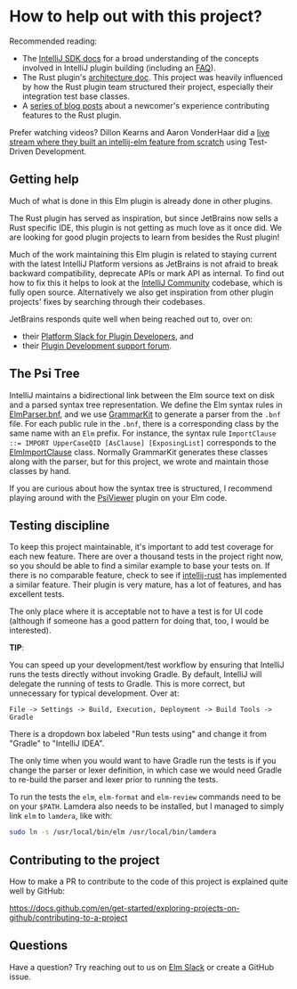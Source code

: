 How to help out with this project?
==================================

Recommended reading:

- The [IntelliJ SDK docs](https://www.jetbrains.org/intellij/sdk/docs/intro/welcome.html) for a broad understanding of the concepts involved in IntelliJ plugin building (including an [FAQ](https://plugins.jetbrains.com/docs/intellij/faq.html)).
- The Rust plugin's [architecture doc](https://github.com/intellij-rust/intellij-rust/blob/master/ARCHITECTURE.md). This project was heavily influenced by how the Rust plugin team structured their project, especially their integration test base classes.
- A [series of blog posts](https://kobzol.github.io/) about a newcomer's experience contributing features to the Rust plugin.  

Prefer watching videos? Dillon Kearns and Aaron VonderHaar did a [live stream where they built an intellij-elm feature from scratch](https://www.youtube.com/watch?v=8ihh7HNXlaU) using Test-Driven Development.


## Getting help

Much of what is done in this Elm plugin is already done in other plugins.

The Rust plugin has served as inspiration, but since JetBrains now sells a Rust specific IDE, this plugin is not getting as much love as it once did.
We are looking for good plugin projects to learn from besides the Rust plugin!

Much of the work maintaining this Elm plugin is related to staying current with the latest IntelliJ Platform versions as JetBrains is not afraid to break backward compatibility, deprecate APIs or mark API as internal.
To find out how to fix this it helps to look at the [IntelliJ Community](https://github.com/JetBrains/intellij-community) codebase, which is fully open source.
Alternatively we also get inspiration from other plugin projects' fixes by searching through their codebases.

JetBrains responds quite well when being reached out to, over on:
* their [Platform Slack for Plugin Developers](https://intellij-support.jetbrains.com/hc/en-us/community/posts/360006494439--ANN-JetBrains-Platform-Slack-for-Plugin-Developers), and
* their [Plugin Development support forum](https://intellij-support.jetbrains.com/hc/en-us/community/topics/200366979-IntelliJ-IDEA-Open-API-and-Plugin-Development).


## The Psi Tree

IntelliJ maintains a bidirectional link between the Elm source text on disk and a parsed syntax tree representation. We define the Elm syntax rules in [ElmParser.bnf](../src/main/grammars/ElmParser.bnf), and we use [GrammarKit](https://github.com/JetBrains/Grammar-Kit) to generate a parser from the `.bnf` file.
For each public rule in the `.bnf`, there is a corresponding class by the same name with an `Elm` prefix. For instance, the syntax rule `ImportClause ::= IMPORT UpperCaseQID [AsClause] [ExposingList]` corresponds to the [ElmImportClause](../src/main/kotlin/org/elm/lang/core/psi/elements/ElmImportClause.kt) class.
Normally GrammarKit generates these classes along with the parser, but for this project, we wrote and maintain those classes by hand.  

If you are curious about how the syntax tree is structured, I recommend playing around with the [PsiViewer](https://plugins.jetbrains.com/plugin/227-psiviewer) plugin on your Elm code.


## Testing discipline

To keep this project maintainable, it's important to add test coverage for each new feature. There are over a thousand tests in the project right now, so you should be able to find a similar example to base your tests on.
If there is no comparable feature, check to see if [intellij-rust](https://github.com/intellij-rust/intellij-rust) has implemented a similar feature. Their plugin is very mature, has a lot of features, and has excellent tests.
  
The only place where it is acceptable not to have a test is for UI code (although if someone has a good pattern for doing that, too, I would be interested).

**TIP**:

You can speed up your development/test workflow by ensuring that IntelliJ runs the tests directly without invoking Gradle.
By default, IntelliJ will delegate the running of tests to Gradle. This is more correct, but unnecessary for typical development.
Over at:
 
`File -> Settings -> Build, Execution, Deployment -> Build Tools -> Gradle`

There is a dropdown box labeled "Run tests using" and change it from "Gradle" to "IntelliJ IDEA".
 
The only time when you would want to have Gradle run the tests is if you change the parser or lexer definition, in which case we would need Gradle to re-build the parser and lexer prior to running the tests.

To run the tests the `elm`, `elm-format` and `elm-review` commands need to be on your `$PATH`.
Lamdera also needs to be installed, but I managed to simply link `elm` to `lamdera`, like with:

```bash
sudo ln -s /usr/local/bin/elm /usr/local/bin/lamdera
```


## Contributing to the project

How to make a PR to contribute to the code of this project is explained quite well by GitHub:

https://docs.github.com/en/get-started/exploring-projects-on-github/contributing-to-a-project


## Questions

Have a question? Try reaching out to us on [Elm Slack](https://elmlang.herokuapp.com/) or create a GitHub issue. 
